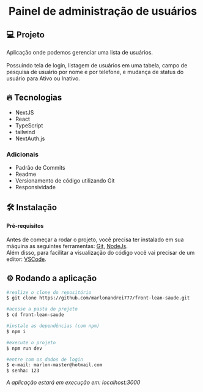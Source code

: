 <h1 align="center">
   Painel de administração de usuários
</h1

<br>

## 💻 Projeto

Aplicação onde podemos gerenciar uma lista de usuários.<br>
<br>
Possuindo tela de login, listagem de usuários em uma tabela, campo de pesquisa de usuário por nome e por telefone, e mudança de status do usuário para Ativo ou Inativo.

## 🔥 Tecnologias

- NextJS
- React
- TypeScript
- tailwind
- NextAuth.js

### Adicionais
- Padrão de Commits
- Readme
- Versionamento de código utilizando Git
- Responsividade

## 🛠 Instalação

#### Pré-requisitos
Antes de começar a rodar o projeto, você precisa ter instalado em sua máquina as seguintes ferramentas: 
[Git](https://git-scm.com/), [NodeJs](https://nodejs.org/en/).<br>
Além disso, para facilitar a visualização do código você vai precisar de um editor: [VSCode](https://code.visualstudio.com/).

## ⚙ Rodando a aplicação

```bash
#realize o clone do repositório
$ git clone https://github.com/marlonandrei777/front-lean-saude.git
```
```bash
#acesse a pasta do projeto
$ cd front-lean-saude
```
```bash 
#instale as dependências (com npm)
$ npm i
```
```bash 
#execute o projeto
$ npm run dev
```
```bash 
#entre com os dados de login
$ e-mail: marlon-master@hotmail.com
$ senha: 123
```
_A aplicação estará em execução em: localhost:3000_
